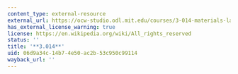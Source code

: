 ```yaml
---
content_type: external-resource
external_url: https://ocw-studio.odl.mit.edu/courses/3-014-materials-laboratory-fall-2006/pages/labs
has_external_license_warning: true
license: https://en.wikipedia.org/wiki/All_rights_reserved
status: ''
title: '**3.014**'
uid: 06d9a34c-14b7-4e50-ac2b-53c950c99114
wayback_url: ''
---
```

